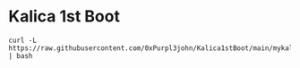 # Kalica 1st Boot

```
curl -L https://raw.githubusercontent.com/0xPurpl3john/Kalica1stBoot/main/mykali.sh | bash
```

